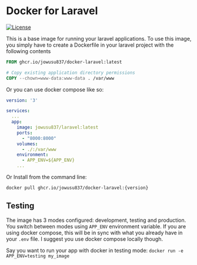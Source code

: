 # Docker for Laravel

[![License](https://img.shields.io/badge/license-MIT-%233DA639.svg)](https://opensource.org/licenses/MIT)

This is a base image for running your laravel applications. To use this image, you simply have to create a Dockerfile in your laravel project with the following contents

```Dockerfile
FROM ghcr.io/jowusu837/docker-laravel:latest

# Copy existing application directory permissions
COPY --chown=www-data:www-data . /var/www
```
Or you can use docker compose like so:

```yml
version: '3'

services:
  ...
  app:
    image: jowusu837/laravel:latest
    ports:
      - "8000:8000"
    volumes:
      - ./:/var/www
    environment:
      - APP_ENV=${APP_ENV}
    ...
```

Or Install from the command line:

```
docker pull ghcr.io/jowusu837/docker-laravel:{version}
```

## Testing
The image has 3 modes configured: development, testing and production. You switch between modes using `APP_ENV` environment variable. If you are using docker compose, this will be in sync with what you already have in your `.env` file. I suggest you use docker compose locally though.

Say you want to run your app with docker in testing mode:
``
docker run -e APP_ENV=testing my_image
``
